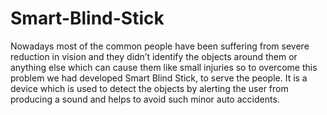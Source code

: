 # Smart-Blind-Stick
Nowadays most of the common people have been suffering from severe reduction in vision and they didn’t identify the objects around them or anything else which can cause them like small injuries so to overcome this problem we had developed Smart Blind Stick, to serve the people. It is a device which is used to detect the objects by alerting the user from producing a sound and helps to avoid such minor auto accidents.
